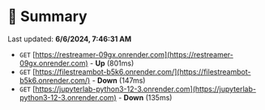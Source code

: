 # 📖 Summary
Last updated: **6/6/2024, 7:46:31 AM**

- `GET` [https://restreamer-09gx.onrender.com](https://restreamer-09gx.onrender.com) - **Up** (801ms)
- `GET` [https://filestreambot-b5k6.onrender.com/](https://filestreambot-b5k6.onrender.com/) - **Down** (147ms)
- `GET` [https://jupyterlab-python3-12-3.onrender.com](https://jupyterlab-python3-12-3.onrender.com) - **Down** (135ms)
